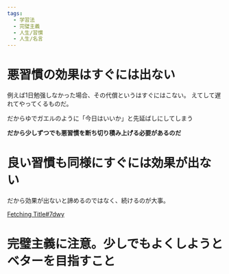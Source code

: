 ```yaml
---
tags:
  - 学習法
  - 完璧主義
  - 人生/習慣
  - 人生/名言
---
```

# 悪習慣の効果はすぐには出ない

例えば1日勉强しなかった場合、その代償というはすぐにはこない。
えてして遅れてやってくるものだ。

だからゆでガエルのように「今日はいいか」と先延ばしにしてしまう

**だから少しずつでも悪習慣を断ち切り積み上げる必要があるのだ**

# 良い習慣も同様にすぐには効果が出ない

だから効果が出ないと諦めるのではなく、続けるのが大事。

[Fetching Title#7dwy](https://www.youtube.com/watch?v=TT-QNm55XEI)

# 完璧主義に注意。少しでもよくしようとベターを目指すこと